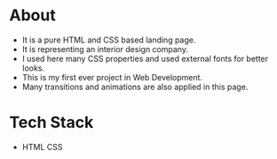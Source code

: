 
# About
* It is a pure HTML and CSS based landing page.
* It is representing an interior design company.
* I used here many CSS properties and used external fonts for better looks.
* This is my first ever project in Web Development.
* Many transitions and animations are also applied in this page.

# Tech Stack
- HTML
 CSS
